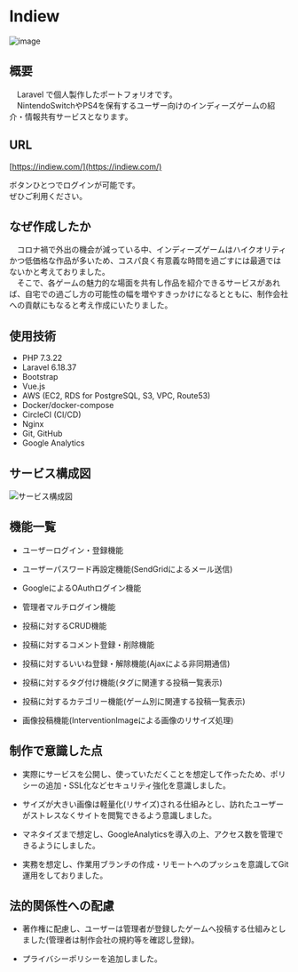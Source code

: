 # Indiew

![image](https://trip-switch-bucket.s3-ap-northeast-1.amazonaws.com/20201007051004_indiew_github.jpeg)

## 概要

　Laravel で個人製作したポートフォリオです。  
　NintendoSwitchやPS4を保有するユーザー向けのインディーズゲームの紹介・情報共有サービスとなります。

## URL

[https://indiew.com/](https://indiew.com/)

ボタンひとつでログインが可能です。  
ぜひご利用ください。

## なぜ作成したか

　コロナ禍で外出の機会が減っている中、インディーズゲームはハイクオリティかつ低価格な作品が多いため、コスパ良く有意義な時間を過ごすには最適ではないかと考えておりました。  
　そこで、各ゲームの魅力的な場面を共有し作品を紹介できるサービスがあれば、自宅での過ごし方の可能性の幅を増やすきっかけになるとともに、制作会社への貢献にもなると考え作成にいたりました。

## 使用技術

- PHP 7.3.22
- Laravel 6.18.37
- Bootstrap
- Vue.js
- AWS (EC2, RDS for PostgreSQL, S3, VPC, Route53)
- Docker/docker-compose
- CircleCI (CI/CD)
- Nginx
- Git, GitHub
- Google Analytics

## サービス構成図

![サービス構成図](https://trip-switch-bucket.s3-ap-northeast-1.amazonaws.com/20201007035453_indiew_back.png)


## 機能一覧

- ユーザーログイン・登録機能

- ユーザーパスワード再設定機能(SendGridによるメール送信)

- GoogleによるOAuthログイン機能

- 管理者マルチログイン機能

- 投稿に対するCRUD機能

- 投稿に対するコメント登録・削除機能

- 投稿に対するいいね登録・解除機能(Ajaxによる非同期通信)

- 投稿に対するタグ付け機能(タグに関連する投稿一覧表示)

- 投稿に対するカテゴリー機能(ゲーム別に関連する投稿一覧表示)

- 画像投稿機能(InterventionImageによる画像のリサイズ処理)

## 制作で意識した点

- 実際にサービスを公開し、使っていただくことを想定して作ったため、ポリシーの追加・SSL化などセキュリティ強化を意識しました。

- サイズが大きい画像は軽量化(リサイズ)される仕組みとし、訪れたユーザーがストレスなくサイトを閲覧できるよう意識しました。

- マネタイズまで想定し、GoogleAnalyticsを導入の上、アクセス数を管理できるようにしました。

- 実務を想定し、作業用ブランチの作成・リモートへのプッシュを意識してGit運用をしておりました。

## 法的関係性への配慮

- 著作権に配慮し、ユーザーは管理者が登録したゲームへ投稿する仕組みとしました(管理者は制作会社の規約等を確認し登録)。

- プライバシーポリシーを追加しました。